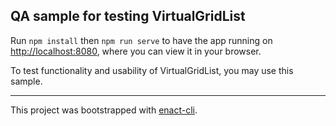## QA sample for testing VirtualGridList

Run `npm install` then `npm run serve` to have the app running on [http://localhost:8080](http://localhost:8080), where you can view it in your browser.

To test functionality and usability of VirtualGridList, you may use this sample.

---

This project was bootstrapped with [enact-cli](https://github.com/enactjs/cli).
